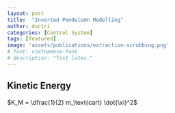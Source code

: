 ```yaml
---
layout: post
title:  "Inverted Pendulumn Modelling"
author: ductri
categories: [Control System]
tags: [featured]
image: 'assets/publications/extraction-scrubbing.png'
# font: vietnamese-font
# description: "Test latex."
---
```


## Kinetic Energy
$K_M = \dfrac{1}{2} m_\text{cart} \dot{\xi}^2$